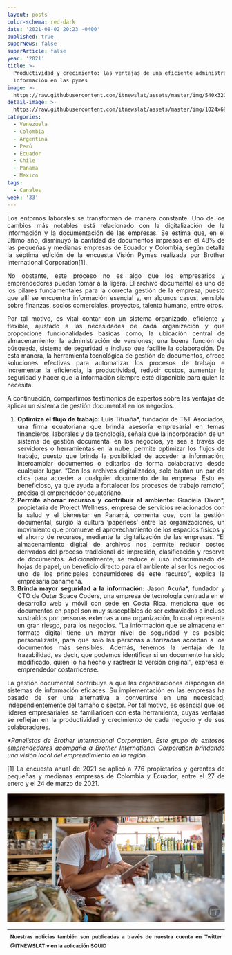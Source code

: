 ```yaml
---
layout: posts
color-schema: red-dark
date: '2021-08-02 20:23 -0400'
published: true
superNews: false
superArticle: false
year: '2021'
title: >-
  Productividad y crecimiento: las ventajas de una eficiente administración de
  información en las pymes
image: >-
  https://raw.githubusercontent.com/itnewslat/assets/master/img/540x320/PYME-p.jpg
detail-image: >-
  https://raw.githubusercontent.com/itnewslat/assets/master/img/1024x680/PYME-g.jpg
categories:
  - Venezuela
  - Colombia
  - Argentina
  - Perú
  - Ecuador
  - Chile
  - Panama
  - Mexico
tags:
  - Canales
week: '33'
---
```

<p style="text-align: justify;">Los entornos laborales se transforman de manera constante. Uno de los cambios más notables está relacionado con la digitalización de la información y la documentación de las empresas. Se estima que, en el último año, disminuyó la cantidad de documentos impresos en el 48% de las pequeñas y medianas empresas de Ecuador y Colombia, según detalla la séptima edición de la encuesta Visión Pymes realizada por Brother International Corporation[1].</p>
<p style="text-align: justify;">No obstante, este proceso no es algo que los empresarios y emprendedores puedan tomar a la ligera. El archivo documental es uno de los pilares fundamentales para la correcta gestión de la empresa, puesto que allí se encuentra información esencial y, en algunos casos, sensible sobre finanzas, socios comerciales, proyectos, talento humano, entre otros.</p>
<p style="text-align: justify;">Por tal motivo, es vital contar con un sistema organizado, eficiente y flexible, ajustado a las necesidades de cada organización y que proporcione funcionalidades básicas como, la ubicación central de almacenamiento; la administración de versiones; una buena función de búsqueda, sistema de seguridad e incluso que facilite la colaboración. De esta manera, la herramienta tecnológica de gestión de documentos, ofrece soluciones efectivas para automatizar los procesos de trabajo e incrementar la eficiencia, la productividad, reducir costos, aumentar la seguridad y hacer que la información siempre esté disponible para quien la necesita.</p>
<p style="text-align: justify;">A continuación, compartimos testimonios de expertos sobre las ventajas de aplicar un sistema de gestión documental en los negocios.</p>

<ol style="text-align: justify;" start="1">
	<li><strong>Optimiza el flujo de trabajo: </strong>Luis Tituaña*, fundador de T&amp;T Asociados, una firma ecuatoriana que brinda asesoría empresarial en temas financieros, laborales y de tecnología, señala que la incorporación de un sistema de gestión documental en los negocios, ya sea a través de servidores o herramientas en la nube, permite optimizar los flujos de trabajo, puesto que brinda la posibilidad de acceder a información, intercambiar documentos o editarlos de forma colaborativa desde cualquier lugar. “Con los archivos digitalizados, solo bastan un par de clics para acceder a cualquier documento de tu empresa. Esto es beneficioso, ya que ayuda a fortalecer los procesos de trabajo remoto”, precisa el emprendedor ecuatoriano.</li>
	<li><strong>Permite ahorrar recursos y contribuir al ambiente: </strong>Graciela Dixon*, propietaria de Project Wellness, empresa de servicios relacionados con la salud y el bienestar en Panamá, comenta que, con la gestión documental, surgió la cultura ‘paperless’ entre las organizaciones, un movimiento que promueve el aprovechamiento de los espacios físicos y el ahorro de recursos, mediante la digitalización de las empresas. “El almacenamiento digital de archivos nos permite reducir costos derivados del proceso tradicional de impresión, clasificación y reserva de documentos. Adicionalmente, se reduce el uso indiscriminado de hojas de papel, un beneficio directo para el ambiente al ser los negocios uno de los principales consumidores de este recurso”, explica la empresaria panameña.</li>
	<li><strong>Brinda mayor seguridad a la información: </strong>Jason Acuña*, fundador y CTO de Outer Space Coders, una empresa de tecnología centrada en el desarrollo web y móvil con sede en Costa Rica, menciona que los documentos en papel son muy susceptibles de ser extraviados e incluso sustraídos por personas externas a una organización, lo cual representa un gran riesgo, para los negocios. “La información que se almacena en formato digital tiene un mayor nivel de seguridad y es posible personalizarla, para que solo las personas autorizadas accedan a los documentos más sensibles. Además, tenemos la ventaja de la trazabilidad, es decir, que podemos identificar si un documento ha sido modificado, quién lo ha hecho y rastrear la versión original”, expresa el emprendedor costarricense.</li>
</ol>
<p style="text-align: justify;">La gestión documental contribuye a que las organizaciones dispongan de sistemas de información eficaces. Su implementación en las empresas ha pasado de ser una alternativa a convertirse en una necesidad, independientemente del tamaño o sector. Por tal motivo, es esencial que los líderes empresariales se familiaricen con esta herramienta, cuyas ventajas se reflejan en la productividad y crecimiento de cada negocio y de sus colaboradores.</p>
<p style="text-align: justify;"><em>*Panelistas de Brother International Corporation. </em><em>Este grupo de exitosos emprendedores acompaña a Brother International Corporation brindando una visión local del emprendimiento en la región.</em></p>
<p style="text-align: justify;">[1] La encuesta anual de 2021 se aplicó a 776 propietarios y gerentes de pequeñas y medianas empresas de Colombia y Ecuador, entre el 27 de enero y el 24 de marzo de 2021.</p>

![](https://raw.githubusercontent.com/itnewslat/assets/master/img/540x320/PYME-p.jpg)

<table style="height: 42px;" width="569">
<tbody>
<tr>
<td style="text-align: justify;"><sub><strong>Nuestras noticias también son publicadas a través de nuestra cuenta en Twitter <a href="https://twitter.com/itnewslat?lang=es">@ITNEWSLAT</a> y en la aplicación <a href="https://squidapp.co/en/">SQUID</a></strong></sub></td>
</tr>
</tbody>
</table>
